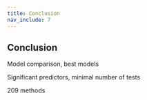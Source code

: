 ```yaml
---
title: Conclusion
nav_include: 7
---
```


## Conclusion
Model comparison, best models

Significant predictors, minimal number of tests

209 methods